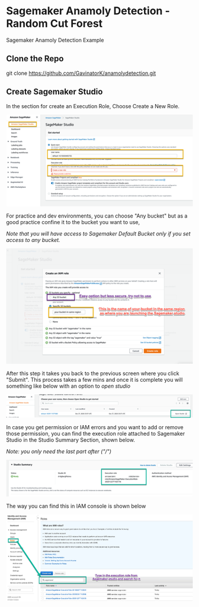 # Sagemaker Anamoly Detection - Random Cut Forest
Sagemaker Anamoly Detection Example

## Clone the Repo 
git clone https://github.com/GavinatorK/anamolydetection.git

## Create Sagemaker Studio

In the section for create an Execution Role, Choose Create a New Role.

<img src="img/SMStudio-1.png">

For practice and dev environments, you can choose "Any bucket" but as a good practice confine it to the bucket you want to use,

*Note that you will have access to Sagemaker Default Bucket only if you set access to any bucket.*

<img src="img/SMStudio-2.png">



After this step it takes you back to the previous screen where you click "Submit". This process takes a few mins and once it is complete you will something like below with an option to *open studio*

<img src="img/SMStudio-3.png">

In case you get permission or IAM errors and you want to add or remove those permission,  you can find the execution role attached to Sagemaker Studio in the Studio Summary Section, shown below. 

*Note: you only need the last part after ("/")*

<img src="img/SMStudio-5.png">

The way you can find this in IAM console is shown below 

<img src="img/SMStudio-6.png">

